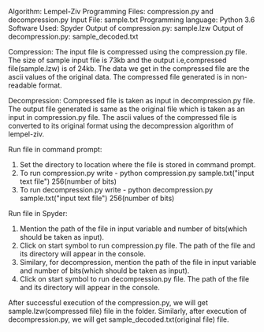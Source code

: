 Algorithm: Lempel-Ziv
Programming Files: compression.py and decompression.py
Input File: sample.txt
Programming language: Python 3.6
Software Used: Spyder
Output of compression.py: sample.lzw
Output of decompression.py: sample_decoded.txt

Compression: The input file is compressed using the compression.py file. The size of sample input file is 73kb and the output i.e,compressed file(sample.lzw) is of 24kb. The data we get in the compressed file are the ascii values of the original data. The compressed file generated is in non-readable format.

Decompression: Compressed file is taken as input in decompression.py file. The output file generated is same as the original file which is taken as an input in compression.py file. The ascii values of the compressed file is converted to its original format using the decompression algorithm of lempel-ziv.

Run file in command prompt:
1. Set the directory to location where the file is stored in command prompt.
2. To run compression.py write - python compression.py sample.txt("input text file") 256(number of bits)
3. To run decompression.py write - python decompression.py sample.txt("input text file") 256(number of bits)

Run file in Spyder:
1. Mention the path of the file in input variable and number of bits(which should be taken as input). 
2. Click on start symbol to run compression.py file. The path of the file and its directory will appear in the console.
3. Similary, for decompression, mention the path of the file in input variable and number of bits(which should be taken as input).
4. Click on start symbol to run decompression.py file. The path of the file and its directory will appear in the console.

After successful execution of the compression.py, we will get sample.lzw(compressed file) file in the folder. Similarly, after execution of decompression.py, we will get sample_decoded.txt(original file) file. 
